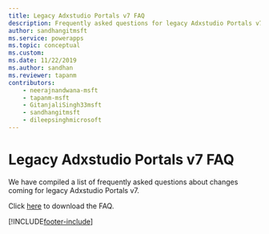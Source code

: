 ```yaml
---
title: Legacy Adxstudio Portals v7 FAQ
description: Frequently asked questions for legacy Adxstudio Portals v7
author: sandhangitmsft
ms.service: powerapps
ms.topic: conceptual
ms.custom: 
ms.date: 11/22/2019
ms.author: sandhan
ms.reviewer: tapanm
contributors:
    - neerajnandwana-msft
    - tapanm-msft
    - GitanjaliSingh33msft
    - sandhangitmsft
    - dileepsinghmicrosoft
---
```


# Legacy Adxstudio Portals v7 FAQ

We have compiled a list of frequently asked questions about changes coming for legacy Adxstudio Portals v7.

Click [here](https://aka.ms/gk1u9t) to download the FAQ.


[!INCLUDE[footer-include](../../includes/footer-banner.md)]